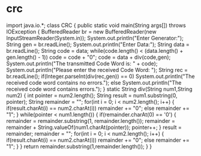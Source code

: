# crc
import java.io.*;  class CRC {  public static void main(String args[]) throws IOException  {   BufferedReader br = new BufferedReader(new InputStreamReader(System.in));   System.out.println("Enter Generator:");   String gen = br.readLine();   System.out.println("Enter Data:");   String data = br.readLine();   String code = data;   while(code.length() &lt; (data.length() + gen.length() - 1))    code = code + "0";   code = data + div(code,gen);   System.out.println("The transmitted Code Word is: " + code);   System.out.println("Please enter the received Code Word: ");   String rec = br.readLine();   if(Integer.parseInt(div(rec,gen)) == 0)    System.out.println("The received code word contains no errors.");   else    System.out.println("The received code word contains errors.");  }    static String div(String num1,String num2)  {   int pointer = num2.length();   String result = num1.substring(0, pointer);   String remainder = "";   for(int i = 0; i &lt; num2.length(); i++)   {    if(result.charAt(i) == num2.charAt(i))     remainder += "0";    else     remainder += "1";   }   while(pointer &lt; num1.length())   {    if(remainder.charAt(0) == '0')    {     remainder = remainder.substring(1, remainder.length());     remainder = remainder + String.valueOf(num1.charAt(pointer));     pointer++;    }    result = remainder;    remainder = "";    for(int i = 0; i &lt; num2.length(); i++)    {     if(result.charAt(i) == num2.charAt(i))      remainder += "0";     else      remainder += "1";    }   }   return remainder.substring(1,remainder.length());  } }
